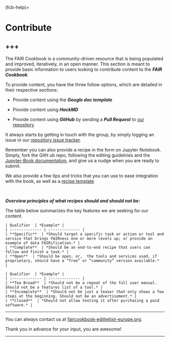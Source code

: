 (fcb-help)=
# Contribute

+++
---

The FAIR Cookbook is a community-driven resource that is being populated and improved, iteratively, in an open manner. 
This section is meant to provide basic information to users looking to contribute content to the ***FAIR Cookbook***.


To provide content, you have the three follow options, which are detailed in their respective sections:

* Provide content using the ***Google doc template*** 

* Provide content using ***HackMD***

* Provide content using ***GitHub*** by sending a ***Pull Request*** to [our repository](https://github.com/FAIRplus/the-fair-cookbook/)

It always starts by getting in touch with the group, by simply logging an issue in our [repository issue tracker](https://github.com/FAIRplus/the-fair-cookbook/issues). 

Remember you can also provide a recipe in the form on Jupyter Notebook. Simply, fork the GitH   ub repo, following the editing guidelines and the [Jupyter-Book documentation](https://jupyterbook.org/intro.html), and give us a nudge when you are ready to submit.

We also provide a few tips and tricks that you can use to ease integration with the book, as well as a [recipe template](https://github.com/FAIRplus/the-fair-cookbook/blob/migrating/content/recipes/help/recipe-template.md)

<br>  

***Overview principles of what recipes should and should not be:***

The table below summarizes the key features we are seeking for our content.

```{tabbed} A recipe should be
| Qualifier  | *Example* |
| :------------- | :------------- | 
| **Specific**  | *Should target a specific task or action or tool and service that brings FAIRness one or more levels up; or provide an example of data FAIRification.* | 
| **Complete**  | *Should be an end-to-end recipe that users can follow and finish a task.* | 
| **Open**  | *Should be open, or,  the tools and services used, if proprietary, should have a “free” or “community” version available.*  | 
```
```{tabbed} But should not be
| Qualifier  | *Example* |
| :------------- | :------------- | 
| **Too Broad**  | *Should not be a repeat of the full user manual. Should not be a features list of a tool.* | 
| **Incomplete**  | *Should not be just a teaser that only shows a few steps at the beginning. Should not be an advertisement.* | 
| **Closed**  | *Should not allow testing it after purchasing a paid software.* | 
```

----

You can always contact us at [faircookbook-ed@elixir-europe.org](mailto:faircookbook-ed@elixir-europe.org).

Thank you in advance for your input, you are awesome!

----

